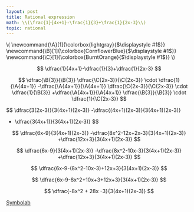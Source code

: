 ```yaml
---
layout: post
title: Rational expression
math: \\(\frac{1}{4x+1}-\frac{1}{3}+\frac{1}{2x-3}\\)
topic: rational
---
```


\\(
\newcommand{\A}[1]{\colorbox{lightgray}{$\displaystyle #1$}}
\newcommand{\B}[1]{\colorbox{CornflowerBlue}{$\displaystyle #1$}}
\newcommand{\C}[1]{\colorbox{BurntOrange}{$\displaystyle #1$}}
\\)

$$
\dfrac{1}{4x+1}-\dfrac{1}{3}+\dfrac{1}{2x-3}
$$

$$
\dfrac{\B{3}}{\B{3}} \dfrac{\C{2x-3}}{\C{2x-3}} \cdot \dfrac{1}{\A{4x+1}}
-\dfrac{\A{4x+1}}{\A{4x+1}} \dfrac{\C{2x-3}}{\C{2x-3}} \cdot \dfrac{1}{\B{3}}
+\dfrac{\A{4x+1}}{\A{4x+1}} \dfrac{\B{3}}{\B{3}} \cdot \dfrac{1}{\C{2x-3}}
$$

$$
\dfrac{3(2x-3)}{3(4x+1)(2x-3)}
-\dfrac{(4x+1)(2x-3)}{3(4x+1)(2x-3)}
+ \dfrac{3(4x+1)}{3(4x+1)(2x-3)}
$$

$$
\dfrac{6x-9}{3(4x+1)(2x-3)}
-\dfrac{8x^2-12x+2x-3}{3(4x+1)(2x-3)}
+\dfrac{12x+3}{3(4x+1)(2x-3)}
$$

$$
\dfrac{6x-9}{3(4x+1)(2x-3)}
-\dfrac{8x^2-10x-3}{3(4x+1)(2x-3)}
+\dfrac{12x+3}{3(4x+1)(2x-3)}
$$

$$
\dfrac{6x-9-(8x^2-10x-3)+12x+3}{3(4x+1)(2x-3)}
$$

$$
\dfrac{6x-9-8x^2+10x+3+12x+3}{3(4x+1)(2x-3)}
$$

$$
\dfrac{-8x^2 + 28x -3}{3(4x+1)(2x-3)}
$$



[Symbolab](/assets/symbolab/rationalB.pdf)